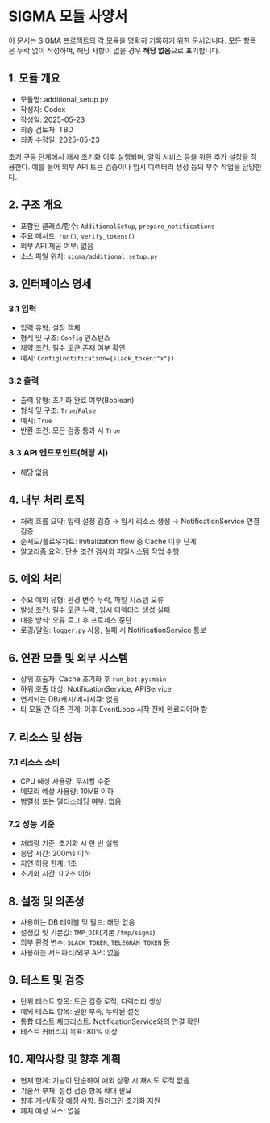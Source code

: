 # SIGMA 모듈 사양서

이 문서는 SIGMA 프로젝트의 각 모듈을 명확히 기록하기 위한 문서입니다. 모든 항목은 누락 없이 작성하며, 해당 사항이 없을 경우 **해당 없음**으로 표기합니다.

## 1. 모듈 개요
* 모듈명: additional_setup.py
* 작성자: Codex
* 작성일: 2025-05-23
* 최종 검토자: TBD
* 최종 수정일: 2025-05-23

초기 구동 단계에서 캐시 초기화 이후 실행되며, 알림 서비스 등을 위한 추가 설정을
적용한다. 예를 들어 외부 API 토큰 검증이나 임시 디렉터리 생성 등의 부수 작업을
담당한다.

## 2. 구조 개요
* 포함된 클래스/함수: `AdditionalSetup`, `prepare_notifications`
* 주요 메서드: `run()`, `verify_tokens()`
* 외부 API 제공 여부: 없음
* 소스 파일 위치: `sigma/additional_setup.py`

## 3. 인터페이스 명세
### 3.1 입력
* 입력 유형: 설정 객체
* 형식 및 구조: `Config` 인스턴스
* 제약 조건: 필수 토큰 존재 여부 확인
* 예시: `Config(notification={slack_token:"x"})`

### 3.2 출력
* 출력 유형: 초기화 완료 여부(Boolean)
* 형식 및 구조: `True`/`False`
* 예시: `True`
* 반환 조건: 모든 검증 통과 시 `True`

### 3.3 API 엔드포인트(해당 시)
* 해당 없음

## 4. 내부 처리 로직
* 처리 흐름 요약: 입력 설정 검증 → 임시 리소스 생성 → NotificationService 연결 검증
* 순서도/플로우차트: Initialization flow 중 Cache 이후 단계
* 알고리즘 요약: 단순 조건 검사와 파일시스템 작업 수행

## 5. 예외 처리
* 주요 예외 유형: 환경 변수 누락, 파일 시스템 오류
* 발생 조건: 필수 토큰 누락, 임시 디렉터리 생성 실패
* 대응 방식: 오류 로그 후 프로세스 중단
* 로깅/알림: `logger.py` 사용, 실패 시 NotificationService 통보

## 6. 연관 모듈 및 외부 시스템
* 상위 호출자: Cache 초기화 후 `run_bot.py:main`
* 하위 호출 대상: NotificationService, APIService
* 연계되는 DB/캐시/메시지큐: 없음
* 타 모듈 간 의존 관계: 이후 EventLoop 시작 전에 완료되어야 함

## 7. 리소스 및 성능
### 7.1 리소스 소비
* CPU 예상 사용량: 무시할 수준
* 메모리 예상 사용량: 10MB 이하
* 병렬성 또는 멀티스레딩 여부: 없음

### 7.2 성능 기준
* 처리량 기준: 초기화 시 한 번 실행
* 응답 시간: 200ms 이하
* 지연 허용 한계: 1초
* 초기화 시간: 0.2초 이하

## 8. 설정 및 의존성
* 사용하는 DB 테이블 및 필드: 해당 없음
* 설정값 및 기본값: `TMP_DIR`(기본 `/tmp/sigma`)
* 외부 환경 변수: `SLACK_TOKEN`, `TELEGRAM_TOKEN` 등
* 사용하는 서드파티/외부 API: 없음

## 9. 테스트 및 검증
* 단위 테스트 항목: 토큰 검증 로직, 디렉터리 생성
* 예외 테스트 항목: 권한 부족, 누락된 설정
* 통합 테스트 체크리스트: NotificationService와의 연결 확인
* 테스트 커버리지 목표: 80% 이상

## 10. 제약사항 및 향후 계획
* 현재 한계: 기능이 단순하여 예외 상황 시 재시도 로직 없음
* 기술적 부채: 설정 검증 항목 확대 필요
* 향후 개선/확장 예정 사항: 플러그인 초기화 지원
* 폐지 예정 요소: 없음
